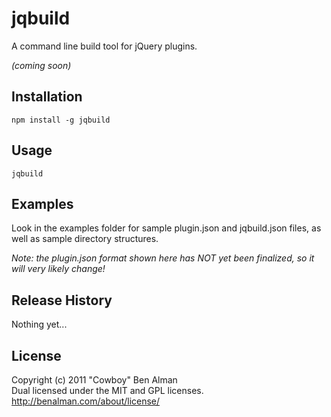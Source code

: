 # jqbuild

A command line build tool for jQuery plugins.

_(coming soon)_

## Installation

    npm install -g jqbuild

## Usage

    jqbuild

## Examples

Look in the examples folder for sample plugin.json and jqbuild.json files, as well as sample directory structures.

_Note: the plugin.json format shown here has NOT yet been finalized, so it will very likely change!_

## Release History
Nothing yet...

## License
Copyright (c) 2011 "Cowboy" Ben Alman  
Dual licensed under the MIT and GPL licenses.  
<http://benalman.com/about/license/>
